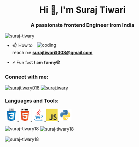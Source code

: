 <h1 align="center">Hi 👋, I'm Suraj Tiwari</h1>
<h3 align="center">A passionate frontend Engineer from India</h3>
<p align="left"> <img src="https://komarev.com/ghpvc/?username=suraj-tiwary&label=Profile%20views&color=0e75b6&style=flat" alt="suraj-tiwary" /> </p>

<img align="right" alt="coding" width="400" src="https://cdn.dribbble.com/users/926537/screenshots/4502924/python-2.gif">

- 📫 How to reach me **surajtiwari9308@gmail.com**

- ⚡ Fun fact **I am funny😎**

<h3 align="left">Connect with me:</h3>
<p align="left">
<a href="https://twitter.com/surajtiwary018" target="blank"><img align="center" src="https://raw.githubusercontent.com/rahuldkjain/github-profile-readme-generator/master/src/images/icons/Social/twitter.svg" alt="surajtiwary018" height="30" width="40" /></a>
<a href="https://instagram.com/surajtiwary" target="blank"><img align="center" src="https://raw.githubusercontent.com/rahuldkjain/github-profile-readme-generator/master/src/images/icons/Social/instagram.svg" alt="surajtiwary" height="30" width="40" /></a>
</p>

<h3 align="left">Languages and Tools:</h3>
<p align="left"> <a href="https://www.w3schools.com/css/" target="_blank" rel="noreferrer"> <img src="https://raw.githubusercontent.com/devicons/devicon/master/icons/css3/css3-original-wordmark.svg" alt="css3" width="40" height="40"/> </a> <a href="https://www.w3.org/html/" target="_blank" rel="noreferrer"> <img src="https://raw.githubusercontent.com/devicons/devicon/master/icons/html5/html5-original-wordmark.svg" alt="html5" width="40" height="40"/> </a> <a href="https://www.java.com" target="_blank" rel="noreferrer"> <img src="https://raw.githubusercontent.com/devicons/devicon/master/icons/java/java-original.svg" alt="java" width="40" height="40"/> </a> <a href="https://developer.mozilla.org/en-US/docs/Web/JavaScript" target="_blank" rel="noreferrer"> <img src="https://raw.githubusercontent.com/devicons/devicon/master/icons/javascript/javascript-original.svg" alt="javascript" width="40" height="40"/> </a> <a href="https://www.python.org" target="_blank" rel="noreferrer"> <img src="https://raw.githubusercontent.com/devicons/devicon/master/icons/python/python-original.svg" alt="python" width="40" height="40"/> </a> </p>

<p><img align="left" src="https://github-readme-stats.vercel.app/api/top-langs?username=suraj-tiwary18&show_icons=true&locale=en&layout=compact" alt="suraj-tiwary18" /></p>

<p>&nbsp;<img align="center" src="https://github-readme-stats.vercel.app/api?username=suraj-tiwary18&show_icons=true&locale=en" alt="suraj-tiwary18" /></p>

<p><img align="center" src="https://github-readme-streak-stats.herokuapp.com/?user=suraj-tiwary18&" alt="suraj-tiwary18" /></p>
